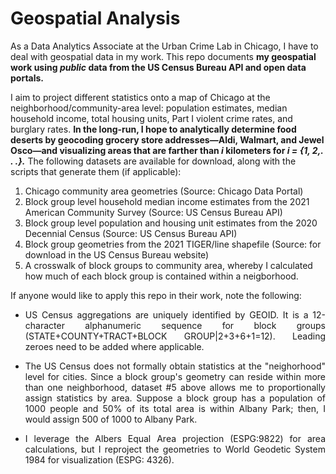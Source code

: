 # Geospatial Analysis

As a Data Analytics Associate at the Urban Crime Lab in Chicago, I have to deal with geospatial data in my work. This repo documents **my geospatial work using *public* data from the US Census Bureau API and open data portals.**

I aim to project different statistics onto a map of Chicago at the neighborhood/community-area level: population estimates, median household income, total housing units, Part I violent crime rates, and burglary rates. **In the long-run, I hope to analytically determine food deserts by geocoding grocery store addresses&mdash;Aldi, Walmart, and Jewel Osco&mdash;and visualizing areas that are farther than *i* kilometers for *i = {1, 2,. . .}.*** The following datasets are available for download, along with the scripts that generate them (if applicable):

1. Chicago community area geometries (Source: Chicago Data Portal)
2. Block group level household median income estimates from the 2021 American Community Survey (Source: US Census Bureau API)
3. Block group level population and housing unit estimates from the 2020 Decennial Census (Source: US Census Bureau API)
4. Block group geometries from the 2021 TIGER/line shapefile (Source: for download in the US Census Bureau website)
5. A crosswalk of block groups to community area, whereby I calculated how much of each block group is contained within a neigborhood.


If anyone would like to apply this repo in their work, note the following:
<div style="text-align: justify;">
  
- US Census aggregations are uniquely identified by GEOID. It is a 12-character alphanumeric sequence for block groups (STATE+COUNTY+TRACT+BLOCK GROUP|2+3+6+1=12). Leading zeroes need to be added where applicable.

- The US Census does not formally obtain statistics at the "neighorhood" level for cities. Since a block group's geometry can reside within more than one neighborhood, dataset #5 above allows me to proportionally assign statistics by area. Suppose a block group has a population of 1000 people and 50% of its total area is within Albany Park; then, I would assign 500 of 1000 to Albany Park.

- I leverage the Albers Equal Area projection (ESPG:9822) for area calculations, but I reproject the geometries to World Geodetic System 1984 for visualization (ESPG: 4326).
</div>
